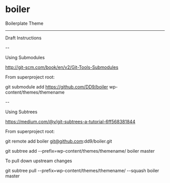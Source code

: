 # boiler
Boilerplate Theme

----
Draft Instructions

--


Using Submodules

http://git-scm.com/book/en/v2/Git-Tools-Submodules

From superproject root: 

git submodule add https://github.com/DD9/boiler wp-content/themes/themename


--

Using Subtrees

https://medium.com/@v/git-subtrees-a-tutorial-6ff568381844

From superproject root: 

git remote add boiler git@github.com:dd9/boiler.git

git subtree add --prefix=wp-content/themes/themename/ boiler master

To pull down upstream changes

git subtree pull --prefix=wp-content/themes/themename/ --squash boiler master

